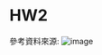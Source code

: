 # HW2
參考資料來源:
![image](https://user-images.githubusercontent.com/99130656/196869141-17a2dce7-7299-4c8a-ba06-77bd51e616cf)
